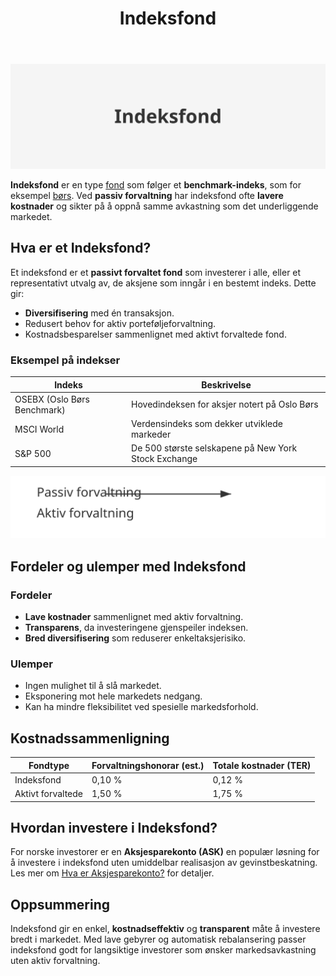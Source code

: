 ﻿---
title: "Indeksfond"
meta_title: "Indeksfond"
meta_description: '![Indeksfond](indeksfond-image.svg)'
slug: indeksfond
type: blog
layout: pages/single
---

![Indeksfond](indeksfond-image.svg)

**Indeksfond** er en type [fond](/blogs/regnskap/hva-er-fond "Hva er Fond? Ulike Typer Fond og Regnskapsbehandling") som følger et **benchmark-indeks**, som for eksempel [børs](/blogs/regnskap/bors "Børs i Norge - Alt om Oslo Børs, handel og nøkkelbegreper"). Ved **passiv forvaltning** har indeksfond ofte **lavere kostnader** og sikter på å oppnå samme avkastning som det underliggende markedet.

## Hva er et Indeksfond?

Et indeksfond er et **passivt forvaltet fond** som investerer i alle, eller et representativt utvalg av, de aksjene som inngår i en bestemt indeks. Dette gir:

* **Diversifisering** med én transaksjon.
* Redusert behov for aktiv porteføljeforvaltning.
* Kostnadsbesparelser sammenlignet med aktivt forvaltede fond.

### Eksempel på indekser

| Indeks                      | Beskrivelse                                    |
|-----------------------------|------------------------------------------------|
| OSEBX (Oslo Børs Benchmark)  | Hovedindeksen for aksjer notert på Oslo Børs   |
| MSCI World                  | Verdensindeks som dekker utviklede markeder    |
| S&P 500                     | De 500 største selskapene på New York Stock Exchange |

![Struktur av Indeksfond](indeksfond-struktur.svg)

## Fordeler og ulemper med Indeksfond

### Fordeler

* **Lave kostnader** sammenlignet med aktiv forvaltning.
* **Transparens**, da investeringene gjenspeiler indeksen.
* **Bred diversifisering** som reduserer enkeltaksjerisiko.

### Ulemper

* Ingen mulighet til å slå markedet.
* Eksponering mot hele markedets nedgang.
* Kan ha mindre fleksibilitet ved spesielle markedsforhold.

## Kostnadssammenligning

| Fondtype           | Forvaltningshonorar (est.) | Totale kostnader (TER) |
|--------------------|-----------------------------|------------------------|
| Indeksfond         | 0,10 %                      | 0,12 %                 |
| Aktivt forvaltede  | 1,50 %                      | 1,75 %                 |

## Hvordan investere i Indeksfond?

For norske investorer er en **Aksjesparekonto (ASK)** en populær løsning for å investere i indeksfond uten umiddelbar realisasjon av gevinstbeskatning. Les mer om [Hva er Aksjesparekonto?](/blogs/regnskap/hva-er-aksjesparekonto "Hva er Aksjesparekonto? Guide til skattefordeler og investering") for detaljer.

## Oppsummering

Indeksfond gir en enkel, **kostnadseffektiv** og **transparent** måte å investere bredt i markedet. Med lave gebyrer og automatisk rebalansering passer indeksfond godt for langsiktige investorer som ønsker markedsavkastning uten aktiv forvaltning.










